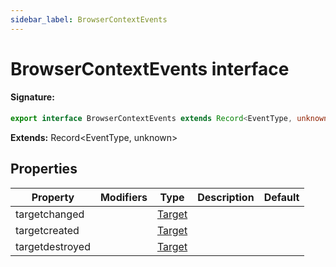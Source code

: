 ```yaml
---
sidebar_label: BrowserContextEvents
---
```


# BrowserContextEvents interface

#### Signature:

```typescript
export interface BrowserContextEvents extends Record<EventType, unknown>
```

**Extends:** Record&lt;EventType, unknown&gt;

## Properties

| Property        | Modifiers | Type                            | Description | Default |
| --------------- | --------- | ------------------------------- | ----------- | ------- |
| targetchanged   |           | [Target](./puppeteer.target.md) |             |         |
| targetcreated   |           | [Target](./puppeteer.target.md) |             |         |
| targetdestroyed |           | [Target](./puppeteer.target.md) |             |         |
